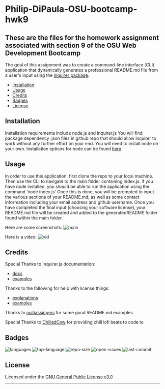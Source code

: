 # Philip-DiPaula-OSU-bootcamp-hwk9

## These are the files for the homework assignment associated with section 9 of the OSU Web Development Bootcamp

The goal of this assignment was to create a command-line interface (CLI) application that dynamically generates a professional README.md file from a user's input using the [Inquirer package](https://www.npmjs.com/package/inquirer). 

* [Installation](#installation)
* [Usage](#usage)
* [Credits](#credits)
* [Badges](#badges)
* [License](#license)

## Installation

Installation requirements include node.js and inquirer.js
You will find package dependency .json files in github repo that should allow inquirer to work without any further effort on your end. You will need to install node on your own. Installation options for node can be found [here](https://nodejs.org/en/download/)

## Usage 

In order to use this application, first clone the repo to your local machine. Then use the CLI to navigate to the main folder containing index.js. If you have node installed, you should be able to run the application using the command 'node index.js'
Once this is done, you will be prompted to input the various sections of your README.md, as well as some contact information including your email address and github username. Once you have completed the final input (choosing your software license), your README.md file will be created and added to the generatedREADME folder found within the main folder.

Here are some screenshots:
![main](./assets/images/mainpage.png)

Here is a video:
![vid](./assets/walkthrough.filetype)

## Credits

Special Thanks to Inquirer.js documentation:
* [docs](https://www.npmjs.com/package/inquirer)
* [examples](https://github.com/SBoudrias/Inquirer.js)

Thanks to the following for help with license things:
* [explanations](https://choosealicense.com/licenses/)
* [examples](https://gist.github.com/lukas-h/2a5d00690736b4c3a7ba)

Thanks to [matiassingers](https://github.com/matiassingers/awesome-readme) for some good README.md examples

Special Thanks to [ChilledCow](https://www.youtube.com/channel/UCSJ4gkVC6NrvII8umztf0Ow) for providing chill lofi beats to code to

## Badges

![languages](https://img.shields.io/github/languages/count/pjdip/Philip-DiPaula-OSU-bootcamp-hwk9)
![top-language](https://img.shields.io/github/languages/top/pjdip/Philip-DiPaula-OSU-bootcamp-hwk9)
![repo-size](https://img.shields.io/github/repo-size/pjdip/Philip-DiPaula-OSU-bootcamp-hwk9)
![open-issues](https://img.shields.io/github/issues-raw/pjdip/Philip-DiPaula-OSU-bootcamp-hwk9)
![last-commit](https://img.shields.io/github/last-commit/pjdip/Philip-DiPaula-OSU-bootcamp-hwk9)

## License

Licensed under the [GNU General Public License v3.0](https://choosealicense.com/licenses/gpl-3.0/)

---